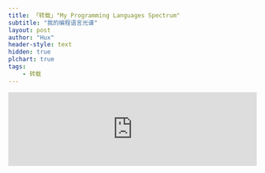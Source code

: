 ```yaml
---
title: 「转载」"My Programming Languages Spectrum"
subtitle: "我的编程语言光谱"
layout: post
author: "Hux"
header-style: text
hidden: true
plchart: true
tags:
    - 转载
---
```


<iframe 
  id="chart"
  src="https://huangxuan.me/PL-chart/"
  frameborder="0" 
  scrolling="no" 
  style="width: 100%">
</iframe>
